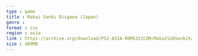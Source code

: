 ```yaml
---
type : game
title : Makai Senki Disgaea (Japan)
genre : 
format : iso
region : asia
link : https://archive.org/download/PS2-ASIA-ROMS321COM/Makai%20Senki%20Disgaea%20%28Japan%29.7z
size : 409MB
---
```

